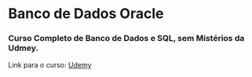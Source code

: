 # Banco de Dados Oracle
### Curso Completo de Banco de Dados e SQL, sem Mistérios da Udmey.

Link para o curso: 
[Udemy](https://www.udemy.com/course/bancos-de-dados-relacionais-basico-avancado/)
